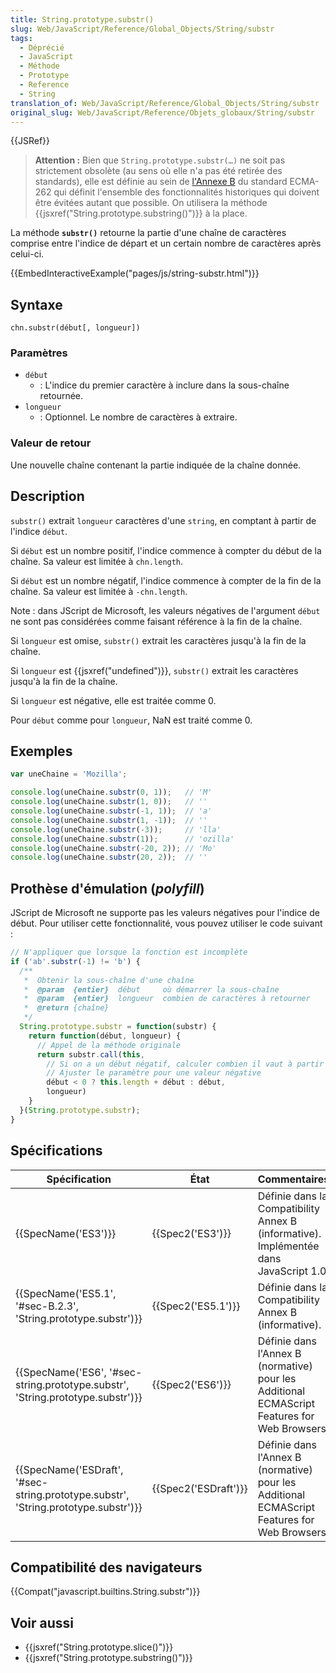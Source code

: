 ```yaml
---
title: String.prototype.substr()
slug: Web/JavaScript/Reference/Global_Objects/String/substr
tags:
  - Déprécié
  - JavaScript
  - Méthode
  - Prototype
  - Reference
  - String
translation_of: Web/JavaScript/Reference/Global_Objects/String/substr
original_slug: Web/JavaScript/Reference/Objets_globaux/String/substr
---
```

{{JSRef}}

> **Attention :** Bien que `String.prototype.substr(…)` ne soit pas strictement obsolète (au sens où elle n'a pas été retirée des standards), elle est définie au sein de [l'Annexe B](https://www.ecma-international.org/ecma-262/9.0/index.html#sec-additional-ecmascript-features-for-web-browsers) du standard ECMA-262 qui définit l'ensemble des fonctionnalités historiques qui doivent être évitées autant que possible. On utilisera la méthode {{jsxref("String.prototype.substring()")}} à la place.

La méthode **`substr()`** retourne la partie d'une chaîne de caractères comprise entre l'indice de départ et un certain nombre de caractères après celui-ci.

{{EmbedInteractiveExample("pages/js/string-substr.html")}}

## Syntaxe

    chn.substr(début[, longueur])

### Paramètres

- `début`
  - : L'indice du premier caractère à inclure dans la sous-chaîne retournée.
- `longueur`
  - : Optionnel. Le nombre de caractères à extraire.

### Valeur de retour

Une nouvelle chaîne contenant la partie indiquée de la chaîne donnée.

## Description

`substr()` extrait `longueur` caractères d'une `string`, en comptant à partir de l'indice `début`.

Si `début` est un nombre positif, l'indice commence à compter du début de la chaîne. Sa valeur est limitée à `chn.length`.

Si `début` est un nombre négatif, l'indice commence à compter de la fin de la chaîne. Sa valeur est limitée à `-chn.length`.

Note : dans JScript de Microsoft, les valeurs négatives de l'argument `début` ne sont pas considérées comme faisant référence à la fin de la chaîne.

Si `longueur` est omise, `substr()` extrait les caractères jusqu'à la fin de la chaîne.

Si `longueur` est {{jsxref("undefined")}}, `substr()` extrait les caractères jusqu'à la fin de la chaîne.

Si `longueur` est négative, elle est traitée comme 0.

Pour `début` comme pour `longueur`, NaN est traité comme 0.

## Exemples

```js
var uneChaine = 'Mozilla';

console.log(uneChaine.substr(0, 1));   // 'M'
console.log(uneChaine.substr(1, 0));   // ''
console.log(uneChaine.substr(-1, 1));  // 'a'
console.log(uneChaine.substr(1, -1));  // ''
console.log(uneChaine.substr(-3));     // 'lla'
console.log(uneChaine.substr(1));      // 'ozilla'
console.log(uneChaine.substr(-20, 2)); // 'Mo'
console.log(uneChaine.substr(20, 2));  // ''
```

## Prothèse d'émulation (_polyfill_)

JScript de Microsoft ne supporte pas les valeurs négatives pour l'indice de début. Pour utiliser cette fonctionnalité, vous pouvez utiliser le code suivant :

```js
// N'appliquer que lorsque la fonction est incomplète
if ('ab'.substr(-1) != 'b') {
  /**
   *  Obtenir la sous-chaîne d'une chaîne
   *  @param  {entier}  début     où démarrer la sous-chaîne
   *  @param  {entier}  longueur  combien de caractères à retourner
   *  @return {chaîne}
   */
  String.prototype.substr = function(substr) {
    return function(début, longueur) {
      // Appel de la méthode originale
      return substr.call(this,
        // Si on a un début négatif, calculer combien il vaut à partir du début de la chaîne
        // Ajuster le paramètre pour une valeur négative
        début < 0 ? this.length + début : début,
        longueur)
    }
  }(String.prototype.substr);
}
```

## Spécifications

| Spécification                                                                                                | État                         | Commentaires                                                                                 |
| ------------------------------------------------------------------------------------------------------------ | ---------------------------- | -------------------------------------------------------------------------------------------- |
| {{SpecName('ES3')}}                                                                                     | {{Spec2('ES3')}}         | Définie dans la Compatibility Annex B (informative). Implémentée dans JavaScript 1.0.        |
| {{SpecName('ES5.1', '#sec-B.2.3', 'String.prototype.substr')}}                         | {{Spec2('ES5.1')}}     | Définie dans la Compatibility Annex B (informative).                                         |
| {{SpecName('ES6', '#sec-string.prototype.substr', 'String.prototype.substr')}}     | {{Spec2('ES6')}}         | Définie dans l'Annex B (normative) pour les Additional ECMAScript Features for Web Browsers. |
| {{SpecName('ESDraft', '#sec-string.prototype.substr', 'String.prototype.substr')}} | {{Spec2('ESDraft')}} | Définie dans l'Annex B (normative) pour les Additional ECMAScript Features for Web Browsers  |

## Compatibilité des navigateurs

{{Compat("javascript.builtins.String.substr")}}

## Voir aussi

- {{jsxref("String.prototype.slice()")}}
- {{jsxref("String.prototype.substring()")}}
